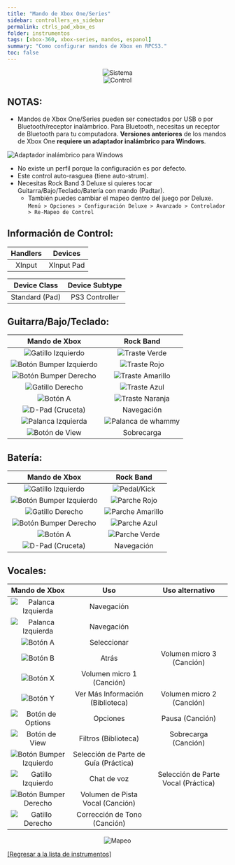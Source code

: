 ```yaml
---
title: "Mando de Xbox One/Series"
sidebar: controllers_es_sidebar
permalink: ctrls_pad_xbox_es
folder: instrumentos
tags: [xbox-360, xbox-series, mandos, espanol]
summary: "Como configurar mandos de Xbox en RPCS3."
toc: false
---
```


<div align="center"> <img src="https://carlmylo.github.io/docu-rpcs3/images/instruments/plat/xbx.png" alt="Sistema" title="Sistema"></div>

<div align="center"> <img src="https://carlmylo.github.io/docu-rpcs3/images/instruments/cont/xbxcontroller.png" alt="Control" title="Control"></div>

## NOTAS:

* Mandos de Xbox One/Series pueden ser conectados por USB o por Bluetooth/receptor inalámbrico. Para Bluetooth, necesitas un receptor de Bluetooth para tu computadora. **Versiones anteriores** de los mandos de Xbox One **requiere un adaptador inalámbrico para Windows**.

![Adaptador inalámbrico para Windows](https://carlmylo.github.io/docu-rpcs3/images/btns/ctrls/xbox/receiver.png "Adaptador inalámbrico para Windows")

* No existe un perfil porque la configuración es por defecto.
* Este control auto-rasguea (tiene auto-strum).
* Necesitas Rock Band 3 Deluxe si quieres tocar Guitarra/Bajo/Teclado/Batería con mando (Padtar).
	- También puedes cambiar el mapeo dentro del juego por Deluxe.  
	`Menú > Opciones > Configuración Deluxe > Avanzado > Controlador > Re-Mapeo de Control`


## Información de Control:

| Handlers | Devices |
|:------------------:|:---------------------:|
| XInput | XInput Pad |

| Device Class | Device Subtype |
|:------------------:|:---------------------:|
| Standard (Pad) | PS3 Controller |

## Guitarra/Bajo/Teclado:

| **Mando de Xbox** | **Rock Band** |
|:------------------:|:---------------------:|
| ![Gatillo Izquierdo](https://carlmylo.github.io/docu-rpcs3/images/btns/ctrls/xbox/lt.png "Gatillo Izquierdo") | ![Traste Verde](https://carlmylo.github.io/docu-rpcs3/images/btns/gtrs/gf.png "Traste Verde") |
| ![Botón Bumper Izquierdo](https://carlmylo.github.io/docu-rpcs3/images/btns/ctrls/xbox/lb.png "Botón Bumper Izquierdo") | ![Traste Rojo](https://carlmylo.github.io/docu-rpcs3/images/btns/gtrs/rf.png "Traste Rojo") |
| ![Botón Bumper Derecho](https://carlmylo.github.io/docu-rpcs3/images/btns/ctrls/xbox/rb.png "Botón Bumper Derecho") | ![Traste Amarillo](https://carlmylo.github.io/docu-rpcs3/images/btns/gtrs/yf.png "Traste Amarillo") |
| ![Gatillo Derecho](https://carlmylo.github.io/docu-rpcs3/images/btns/ctrls/xbox/rt.png "Gatillo Derecho") | ![Traste Azul](https://carlmylo.github.io/docu-rpcs3/images/btns/gtrs/bf.png "Traste Azul") |
| ![Botón A](https://carlmylo.github.io/docu-rpcs3/images/btns/ctrls/xbox/a.png "Botón A") | ![Traste Naranja](https://carlmylo.github.io/docu-rpcs3/images/btns/gtrs/of.png "Traste Naranja") |
| ![D-Pad (Cruceta)](https://carlmylo.github.io/docu-rpcs3/images/btns/ctrls/xbox/dp.png "D-Pad (Cruceta)") | Navegación |
| ![Palanca Izquierda](https://carlmylo.github.io/docu-rpcs3/images/btns/ctrls/xbox/ls.png "Palanca Izquierda") | ![Palanca de whammy](https://carlmylo.github.io/docu-rpcs3/images/btns/gtrs/wb.png "Palanca de whammy") |
| ![Botón de View](https://carlmylo.github.io/docu-rpcs3/images/btns/ctrls/xbox/viw.png "Botón de View") | Sobrecarga |

## Batería:

| **Mando de Xbox** | **Rock Band** |
|:------------------:|:---------------------:|
| ![Gatillo Izquierdo](https://carlmylo.github.io/docu-rpcs3/images/btns/ctrls/xbox/lt.png "Gatillo Izquierdo") | ![Pedal/Kick](https://carlmylo.github.io/docu-rpcs3/images/btns/drms/rb/kp.png "Pedal/Kick") |
| ![Botón Bumper Izquierdo](https://carlmylo.github.io/docu-rpcs3/images/btns/ctrls/xbox/lb.png "Botón Bumper Izquierdo") | ![Parche Rojo](https://carlmylo.github.io/docu-rpcs3/images/btns/drms/rb/rp.png "Parche Rojo") |
| ![Gatillo Derecho](https://carlmylo.github.io/docu-rpcs3/images/btns/ctrls/xbox/rt.png "Gatillo Derecho") | ![Parche Amarillo](https://carlmylo.github.io/docu-rpcs3/images/btns/drms/rb/yp.png "Parche Amarillo") |
| ![Botón Bumper Derecho](https://carlmylo.github.io/docu-rpcs3/images/btns/ctrls/xbox/rb.png "Botón Bumper Derecho") | ![Parche Azul](https://carlmylo.github.io/docu-rpcs3/images/btns/drms/rb/bp.png "Parche Azul") |
| ![Botón A](https://carlmylo.github.io/docu-rpcs3/images/btns/ctrls/xbox/a.png "Botón A") | ![Parche Verde](https://carlmylo.github.io/docu-rpcs3/images/btns/drms/rb/gp.png "Parche Verde") |
| ![D-Pad (Cruceta)](https://carlmylo.github.io/docu-rpcs3/images/btns/ctrls/xbox/dp.png "D-Pad (Cruceta)") | Navegación |

## Vocales:

| **Mando de Xbox** | **Uso** | **Uso alternativo** |
|:---------------------:|:-------------------------------:|:-------------------:|
| ![Palanca Izquierda](https://carlmylo.github.io/docu-rpcs3/images/btns/ctrls/xbox/ls.png "Palanca Izquierda") | Navegación |
| ![Palanca Izquierda](https://carlmylo.github.io/docu-rpcs3/images/btns/ctrls/xbox/dp.png "D-Pad (Cruceta)") | Navegación |
| ![Botón A](https://carlmylo.github.io/docu-rpcs3/images/btns/ctrls/xbox/a.png "Botón A") | Seleccionar | |
| ![Botón B](https://carlmylo.github.io/docu-rpcs3/images/btns/ctrls/xbox/b.png "Botón B") | Atrás | Volumen micro 3 (Canción) |
| ![Botón X](https://carlmylo.github.io/docu-rpcs3/images/btns/ctrls/xbox/x.png "Botón X") | Volumen micro 1 (Canción) | |
| ![Botón Y](https://carlmylo.github.io/docu-rpcs3/images/btns/ctrls/xbox/y.png "Botón Y") | Ver Más Información (Biblioteca) | Volumen micro 2 (Canción) |
| ![Botón de Options](https://carlmylo.github.io/docu-rpcs3/images/btns/ctrls/xbox/opt.png "Botón de Options") | Opciones | Pausa (Canción) |
| ![Botón de View](https://carlmylo.github.io/docu-rpcs3/images/btns/ctrls/xbox/viw.png "Botón de View") | Filtros (Biblioteca) | Sobrecarga (Canción) |
| ![Botón Bumper Izquierdo](https://carlmylo.github.io/docu-rpcs3/images/btns/ctrls/xbox/lb.png "Botón Bumper Izquierdo") | Selección de Parte de Guía (Práctica) | |
| ![Gatillo Izquierdo](https://carlmylo.github.io/docu-rpcs3/images/btns/ctrls/xbox/lt.png "Gatillo Izquierdo") | Chat de voz | Selección de Parte Vocal (Práctica) |
| ![Botón Bumper Derecho](https://carlmylo.github.io/docu-rpcs3/images/btns/ctrls/xbox/rb.png "Botón Bumper Derecho") | Volumen de Pista Vocal (Canción) | |
| ![Gatillo Derecho](https://carlmylo.github.io/docu-rpcs3/images/btns/ctrls/xbox/rt.png "Gatillo Derecho") | Corrección de Tono (Canción) | |

<div align="center"> <img src="https://carlmylo.github.io/docu-rpcs3/images/instruments/maps/padxboxmapping.png" alt="Mapeo" title="Mapeo"></div>

[[Regresar a la lista de instrumentos]](https://carlmylo.github.io/docu-rpcs3/ctrls_es#lista-de-instrumentos)